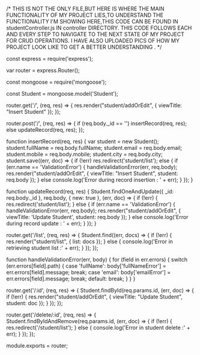 
/*
THIS IS NOT THE ONLY FILE,BUT HERE IS WHERE THE MAIN FUNCTIONALITY OF MY PROJECT LIES,TO UNDERSTAND THE FUNCTIONALITY I'M SHOWING HERE,THIS CODE CAN BE FOUND IN studentController.js IN controller DIRECTORY.
THIS CODE FOLLOWS EACH AND EVERY STEP TO NAVIGATE TO THE NEXT STATE OF MY PROJECT FOR CRUD OPERATIONS.
 I HAVE ALSO UPLOADED PICS OF HOW MY PROJECT LOOK LIKE TO GET A BETTER UNDERSTANDING .
*/

const express = require('express');

var router = express.Router();

const mongoose = require('mongoose');

const Student = mongoose.model('Student');


router.get('/', (req, res) => {
    res.render("student/addOrEdit", {
        viewTitle: "Insert Student"
    });
});

router.post('/', (req, res) => {
    if (req.body._id == '')
        insertRecord(req, res);
        else
        updateRecord(req, res);
});


function insertRecord(req, res) {
    var student = new Student();
    student.fullName = req.body.fullName;
    student.email = req.body.email;
    student.mobile = req.body.mobile;
    student.city = req.body.city;
    student.save((err, doc) => {
        if (!err)
            res.redirect('student/list');
        else {
            if (err.name == 'ValidationError') {
                handleValidationError(err, req.body);
                res.render("student/addOrEdit", {
                    viewTitle: "Insert Student",
                    student: req.body
                });
            }
            else
                console.log('Error during record insertion : ' + err);
        }
    });
}

function updateRecord(req, res) {
    Student.findOneAndUpdate({ _id: req.body._id }, req.body, { new: true }, (err, doc) => {
        if (!err) { res.redirect('student/list'); }
        else {
            if (err.name == 'ValidationError') {
                handleValidationError(err, req.body);
                res.render("student/addOrEdit", {
                    viewTitle: 'Update Student',
                    student: req.body
                });
            }
            else
                console.log('Error during record update : ' + err);
        }
    });
}


router.get('/list', (req, res) => {
    Student.find((err, docs) => {
        if (!err) {
            res.render("student/list", {
                list: docs
            });
        }
        else {
            console.log('Error in retrieving student list :' + err);
        }
    });
});


function handleValidationError(err, body) {
    for (field in err.errors) {
        switch (err.errors[field].path) {
            case 'fullName':
                body['fullNameError'] = err.errors[field].message;
                break;
            case 'email':
                body['emailError'] = err.errors[field].message;
                break;
            default:
                break;
        }
    }
}

router.get('/:id', (req, res) => {
    Student.findById(req.params.id, (err, doc) => {
        if (!err) {
            res.render("student/addOrEdit", {
                viewTitle: "Update Student",
                student: doc
            });
        }
    });
});

router.get('/delete/:id', (req, res) => {
    Student.findByIdAndRemove(req.params.id, (err, doc) => {
        if (!err) {
            res.redirect('/student/list');
        }
        else { console.log('Error in student delete :' + err); }
    });
});

module.exports = router;
